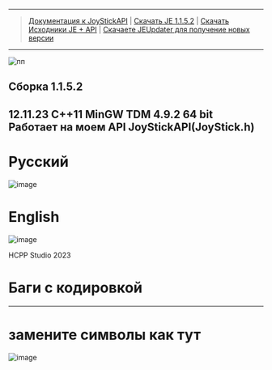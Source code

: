 
-----------------------------------------------------------------------------
 > [Документация к JoyStickAPI](./JoyStickAPI.md)
 |
 > [Скачать JE 1.1.5.2](https://github.com/HCPP20334/JoyStickTest/releases/download/JE/JE.exe)
 |
 > [Скачать Исходники JE + API](https://github.com/HCPP20334/JoyStickTest/archive/refs/tags/JE.zip)
 |
 > [Скачаете JEUpdater для получение новых версии](https://github.com/HCPP20334/JoyStickTest/releases/download/JEUpdater/JEUpdate.exe)
-----------------------------------------------------------------------------
![пп](https://github.com/HCPP20334/JoyStickTest/assets/76736848/c8047a11-4896-47fa-8d3e-63d06deb7dc5)

 Сборка 1.1.5.2
--------------------------------------------------------
12.11.23
С++11 MinGW TDM 4.9.2 64 bit
Работает на моем API JoyStickAPI(JoyStick.h)
-------------------------------------------------------
# Русcкий
![image](https://github.com/HCPP20334/JoyStickTest/assets/76736848/f7870d10-da42-49bd-bddb-e618524fd0d7)

# English
![image](https://github.com/HCPP20334/JoyStickTest/assets/76736848/ed2c84b1-88ef-4402-b01f-765d9abc0675)

HCPP Studio 2023
# Баги с кодировкой 
-------------
# замените символы как тут
![image](https://github.com/HCPP20334/JoyStickTest/assets/76736848/da97c999-7709-4d19-b30d-bb6621206e4e)

